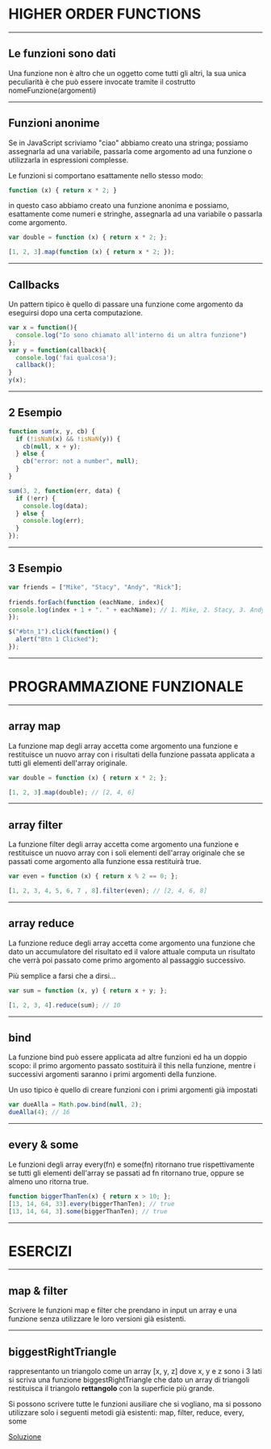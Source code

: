 HIGHER ORDER FUNCTIONS
=======================


----


Le funzioni sono dati
------------------------
Una funzione non è altro che un oggetto come tutti gli altri, la sua unica peculiarità è che può essere invocate tramite il costrutto nomeFunzione(argomenti)


----


Funzioni anonime
--------------------
Se in JavaScript scriviamo "ciao" abbiamo creato una stringa; possiamo assegnarla ad una variabile, passarla come argomento ad una funzione o utilizzarla in espressioni complesse.

Le funzioni si comportano esattamente nello stesso modo:

```javascript
function (x) { return x * 2; }
```

in questo caso abbiamo creato una funzione anonima e possiamo, esattamente come numeri e stringhe, assegnarla ad una variabile o passarla come argomento.

```javascript
var double = function (x) { return x * 2; };

[1, 2, 3].map(function (x) { return x * 2; });
```


----


Callbacks
-----------
Un pattern tipico è quello di passare una funzione come argomento da eseguirsi dopo una certa computazione.


```javascript
var x = function(){
  console.log("Io sono chiamato all'interno di un altra funzione")
};
var y = function(callback){
  console.log('fai qualcosa');
  callback();
}
y(x);
```

---


2 Esempio
-------
```javascript
function sum(x, y, cb) {
  if (!isNaN(x) && !isNaN(y)) {
    cb(null, x + y);
  } else {
    cb("error: not a number", null);
  }
}

sum(3, 2, function(err, data) {
  if (!err) {
    console.log(data);
  } else {
    console.log(err);
  }
});

```


---


3 Esempio
-------
```javascript
var friends = ["Mike", "Stacy", "Andy", "Rick"];
​
friends.forEach(function (eachName, index){
console.log(index + 1 + ". " + eachName); // 1. Mike, 2. Stacy, 3. Andy, 4. Rick​
});
```
```javascript
$("#btn_1").click(function() {
  alert("Btn 1 Clicked");
});
```


---


PROGRAMMAZIONE FUNZIONALE
===========================


----


array map
------------
La funzione map degli array accetta come argomento una funzione e restituisce un nuovo array con i risultati della funzione passata applicata a tutti gli elementi dell'array originale.

```javascript
var double = function (x) { return x * 2; };

[1, 2, 3].map(double); // [2, 4, 6]
```

----


array filter
------------
La funzione filter degli array accetta come argomento una funzione e restituisce un nuovo array con i soli elementi dell'array originale che se passati come argomento alla funzione essa restituirà true.

```javascript
var even = function (x) { return x % 2 == 0; };

[1, 2, 3, 4, 5, 6, 7 , 8].filter(even); // [2, 4, 6, 8]
```


----


array reduce
------------
La funzione reduce degli array accetta come argomento una funzione che dato un accumulatore del risultato ed il valore attuale computa un risultato che verrà poi passato come primo argomento al passaggio successivo.

Più semplice a farsi che a dirsi...

```javascript
var sum = function (x, y) { return x + y; };

[1, 2, 3, 4].reduce(sum); // 10
```


----


bind
----
La funzione bind può essere applicata ad altre funzioni ed ha un doppio scopo:
il primo argomento passato sostituirà il this nella funzione, mentre i successivi
argomenti saranno i primi argomenti della funzione.

Un uso tipico è quello di creare funzioni con i primi argomenti già impostati

```javascript
var dueAlla = Math.pow.bind(null, 2);
dueAlla(4); // 16
```


----


every & some
------------
Le funzioni degli array every(fn) e some(fn) ritornano true rispettivamente se
tutti gli elementi dell'array se passati ad fn ritornano true, oppure se almeno
uno ritorna true.

```javascript
function biggerThanTen(x) { return x > 10; };
[13, 14, 64, 33].every(biggerThanTen); // true
[13, 14, 64, 3].some(biggerThanTen); // true
```


---


ESERCIZI
========


----


map & filter
------------
Scrivere le funzioni map e filter che prendano in input un array e una funzione
senza utilizzare le loro versioni già esistenti.


----


biggestRightTriangle
--------------------
rappresentanto un triangolo come un array [x, y, z] dove x, y e z sono i 3 lati
si scriva una funzione biggestRightTriangle che dato un array di triangoli
restituisca il triangolo **rettangolo** con la superficie più grande.

Si possono scrivere tutte le funzioni ausiliare che si vogliano, ma si possono
utilizzare solo i seguenti metodi già esistenti: map, filter, reduce, every,
some

[Soluzione](http://jsbin.com/toqoco/edit?js,console)
